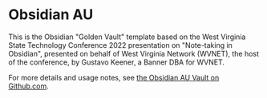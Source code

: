 # Obsidian AU  

This is the Obsidian "Golden Vault" template based on the West Virginia State Technology Conference 2022 presentation on "Note-taking in Obsidian", presented on behalf of West Virginia Network (WVNET), the host of the conference, by Gustavo Keener, a Banner DBA for WVNET.

For more details and usage notes, see [the Obsidian AU Vault on Github.com](https://github.com/v2keener/gAUldf).